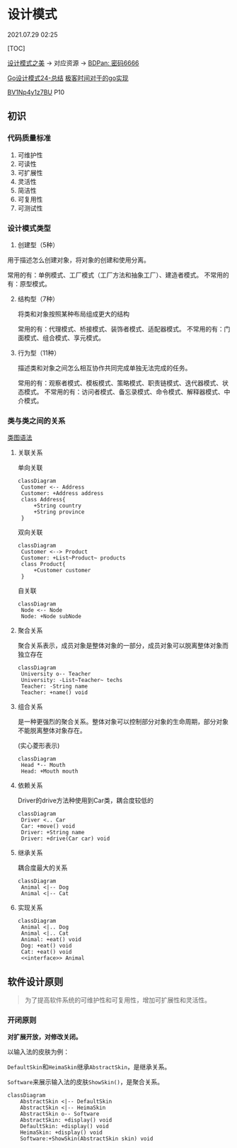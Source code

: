 # 设计模式

2021.07.29 02:25

[TOC]

[设计模式之美](https://time.geekbang.org/column/intro/100039001) -> 对应资源 -> [BDPan: 密码6666](https://pan.baidu.com/s/1bSL6twuY3JGqkb66n09zAQ )

[Go设计模式24-总结](https://lailin.xyz/post/go-design-pattern.html)  [极客时间对于的go实现](https://github.com/mohuishou/go-design-pattern)

[BV1Np4y1z7BU](https://www.bilibili.com/video/BV1Np4y1z7BU) P10

## 初识

### 代码质量标准

1. 可维护性
2. 可读性
3. 可扩展性
4. 灵活性
5. 简洁性
6. 可复用性
7. 可测试性

### 设计模式类型

1. 创建型（5种）

  用于描述怎么创建对象，将对象的创建和使用分离。

  常用的有：单例模式、工厂模式（工厂方法和抽象工厂）、建造者模式。
  不常用的有：原型模式。

2. 结构型（7种）

    将类和对象按照某种布局组成更大的结构

    常用的有：代理模式、桥接模式、装饰者模式、适配器模式。
    不常用的有：门面模式、组合模式、享元模式。

3. 行为型（11种）

    描述类和对象之间怎么相互协作共同完成单独无法完成的任务。

    常用的有：观察者模式、模板模式、策略模式、职责链模式、迭代器模式、状态模式。
    不常用的有：访问者模式、备忘录模式、命令模式、解释器模式、中介模式。

### 类与类之间的关系

[类图语法](https://mermaid-js.github.io/mermaid/#/classDiagram)

1. 关联关系

   单向关联

   ```mermaid
   classDiagram
   	Customer <-- Address
   	Customer: +Address address
   	class Address{
   		+String country
   		+String province
   	}
   ```

   双向关联

   ```mermaid
   classDiagram
   	Customer <--> Product
   	Customer: +List~Product~ products
   	class Product{
   		+Customer customer
   	}
   ```

   自关联

   ```mermaid
   classDiagram
   	Node <-- Node
   	Node: +Node subNode

2. 聚合关系

   聚合关系表示，成员对象是整体对象的一部分，成员对象可以脱离整体对象而独立存在

   ```mermaid
   classDiagram
   	University o-- Teacher
   	University: -List~Teacher~ techs
   	Teacher: -String name
   	Teacher: +name() void
   ```

3. 组合关系

   是一种更强烈的聚合关系。整体对象可以控制部分对象的生命周期，部分对象不能脱离整体对象存在。

   (实心菱形表示)

   ```mermaid
   classDiagram
   	Head *-- Mouth
   	Head: +Mouth mouth
   ```

4. 依赖关系

   Driver的drive方法种使用到Car类，耦合度较低的

   ```mermaid
   classDiagram
   	Driver <.. Car
   	Car: +move() void
   	Driver: +String name
   	Driver: +drive(Car car) void
   ```

5. 继承关系

   耦合度最大的关系

   ```mermaid
   classDiagram
   	Animal <|-- Dog
   	Animal <|-- Cat
   ```

6. 实现关系

   ```mermaid
   classDiagram
   	Animal <|.. Dog
   	Animal <|.. Cat
   	Animal: +eat() void
   	Dog: +eat() void
   	Cat: +eat() void
   	<<interface>> Animal
   ```

## 软件设计原则

> 为了提高软件系统的可维护性和可复用性，增加可扩展性和灵活性。

### 开闭原则

**对扩展开放，对修改关闭。**

以输入法的皮肤为例：

`DefaultSkin`和`HeimaSkin`继承`AbstractSkin`，是继承关系。

`Software`来展示输入法的皮肤`ShowSkin()`，是聚合关系。

```mermaid
classDiagram
	AbstractSkin <|-- DefaultSkin
	AbstractSkin <|-- HeimaSkin
	AbstractSkin o-- Software
	AbstractSkin: +display() void
	DefaultSkin: +display() void
	HeimaSkin: +display() void
	Software:+ShowSkin(AbstractSkin skin) void
```

